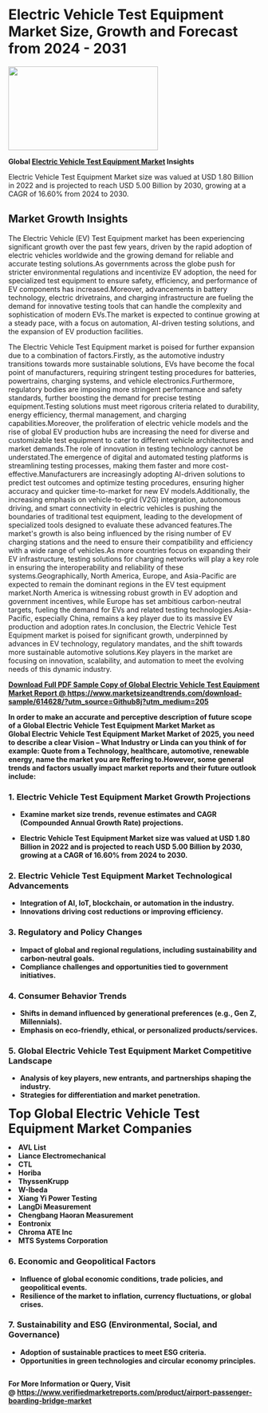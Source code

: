 <H1>Electric Vehicle Test Equipment Market Size, Growth and Forecast from 2024 - 2031</H1><img class="aligncenter size-medium wp-image-584254" src="https://thirdeyenews.in/wp-content/uploads/2024/09/Global-Market-Research-300x168.jpeg" alt="" width="300" height="168" /><p><strong>Global&nbsp;<a href="https://www.marketsizeandtrends.com/download-sample/614628/?utm_source=Github8j?utm_medium=205">Electric Vehicle Test Equipment Market</a> Insights</strong></p><p>Electric Vehicle Test Equipment Market size was valued at USD 1.80 Billion in 2022 and is projected to reach USD 5.00 Billion by 2030, growing at a CAGR of 16.60% from 2024 to 2030.</p><p><h2>Market Growth Insights</h2> <p>The Electric Vehicle (EV) Test Equipment market has been experiencing significant growth over the past few years, driven by the rapid adoption of electric vehicles worldwide and the growing demand for reliable and accurate testing solutions.As governments across the globe push for stricter environmental regulations and incentivize EV adoption, the need for specialized test equipment to ensure safety, efficiency, and performance of EV components has increased.Moreover, advancements in battery technology, electric drivetrains, and charging infrastructure are fueling the demand for innovative testing tools that can handle the complexity and sophistication of modern EVs.The market is expected to continue growing at a steady pace, with a focus on automation, AI-driven testing solutions, and the expansion of EV production facilities.</p> <p><strong><a href="sample-link.com"></a></strong></p> <p>The Electric Vehicle Test Equipment market is poised for further expansion due to a combination of factors.Firstly, as the automotive industry transitions towards more sustainable solutions, EVs have become the focal point of manufacturers, requiring stringent testing procedures for batteries, powertrains, charging systems, and vehicle electronics.Furthermore, regulatory bodies are imposing more stringent performance and safety standards, further boosting the demand for precise testing equipment.Testing solutions must meet rigorous criteria related to durability, energy efficiency, thermal management, and charging capabilities.Moreover, the proliferation of electric vehicle models and the rise of global EV production hubs are increasing the need for diverse and customizable test equipment to cater to different vehicle architectures and market demands.The role of innovation in testing technology cannot be understated.The emergence of digital and automated testing platforms is streamlining testing processes, making them faster and more cost-effective.Manufacturers are increasingly adopting AI-driven solutions to predict test outcomes and optimize testing procedures, ensuring higher accuracy and quicker time-to-market for new EV models.Additionally, the increasing emphasis on vehicle-to-grid (V2G) integration, autonomous driving, and smart connectivity in electric vehicles is pushing the boundaries of traditional test equipment, leading to the development of specialized tools designed to evaluate these advanced features.The market's growth is also being influenced by the rising number of EV charging stations and the need to ensure their compatibility and efficiency with a wide range of vehicles.As more countries focus on expanding their EV infrastructure, testing solutions for charging networks will play a key role in ensuring the interoperability and reliability of these systems.Geographically, North America, Europe, and Asia-Pacific are expected to remain the dominant regions in the EV test equipment market.North America is witnessing robust growth in EV adoption and government incentives, while Europe has set ambitious carbon-neutral targets, fueling the demand for EVs and related testing technologies.Asia-Pacific, especially China, remains a key player due to its massive EV production and adoption rates.In conclusion, the Electric Vehicle Test Equipment market is poised for significant growth, underpinned by advances in EV technology, regulatory mandates, and the shift towards more sustainable automotive solutions.Key players in the market are focusing on innovation, scalability, and automation to meet the evolving needs of this dynamic industry.</p> <p><strong><a href="get-more-link.com"></p><p><span class=""><strong>Download Full PDF Sample Copy of Global Electric Vehicle Test Equipment Market Report</strong> @ <a href="https://www.marketsizeandtrends.com/download-sample/614628/?utm_source=Github8j?utm_medium=205" target="_blank">https://www.marketsizeandtrends.com/download-sample/614628/?utm_source=Github8j?utm_medium=205</a></span></p><p>In order to make an accurate and perceptive description of future scope of a Global&nbsp;Electric Vehicle Test Equipment Market Market as Global&nbsp;Electric Vehicle Test Equipment Market Market of 2025, you need to describe a clear Vision &ndash; What Industry or Linda can you think of for example: Quote from a Technology, healthcare, automotive, renewable energy, name the market you are Reffering to.However, some general trends and factors usually impact market reports and their future outlook include:</p><h3>1.&nbsp;<strong>Electric Vehicle Test Equipment Market Growth Projections</strong></h3><ul><li>Examine market size trends, revenue estimates and CAGR (Compounded Annual Growth Rate) projections.</li><li><p>Electric Vehicle Test Equipment Market size was valued at USD 1.80 Billion in 2022 and is projected to reach USD 5.00 Billion by 2030, growing at a CAGR of 16.60% from 2024 to 2030.</p></li></ul><h3>2.&nbsp;<strong>Electric Vehicle Test Equipment Market Technological Advancements</strong></h3><ul><li>Integration of AI, IoT, blockchain, or automation in the industry.</li><li>Innovations driving cost reductions or improving efficiency.</li></ul><h3>3.&nbsp;<strong>Regulatory and Policy Changes</strong></h3><ul><li>Impact of global and regional regulations, including sustainability and carbon-neutral goals.</li><li>Compliance challenges and opportunities tied to government initiatives.</li></ul><h3>4.&nbsp;<strong>Consumer Behavior Trends</strong></h3><ul><li>Shifts in demand influenced by generational preferences (e.g., Gen Z, Millennials).</li><li>Emphasis on eco-friendly, ethical, or personalized products/services.</li></ul><h3>5.&nbsp;<strong>Global Electric Vehicle Test Equipment Market Competitive Landscape</strong></h3><ul><li>Analysis of key players, new entrants, and partnerships shaping the industry.</li><li>Strategies for differentiation and market penetration.</li></ul><p data-pm-slice="1 1 []"><span style="color: inherit; font-family: inherit; font-size: 25px;">Top Global Electric Vehicle Test Equipment Market Companies</span></p><div class="" data-test-id=""><p><li>AVL List</li><li> Liance Electromechanical</li><li> CTL</li><li> Horiba</li><li> ThyssenKrupp</li><li> W-Ibeda</li><li> Xiang Yi Power Testing</li><li> LangDi Measurement</li><li> Chengbang Haoran Measurement</li><li> Eontronix</li><li> Chroma ATE Inc</li><li> MTS Systems Corporation</li></p></div><h3>6.&nbsp;<strong>Economic and Geopolitical Factors</strong></h3><ul><li>Influence of global economic conditions, trade policies, and geopolitical events.</li><li>Resilience of the market to inflation, currency fluctuations, or global crises.</li></ul><h3>7.&nbsp;<strong>Sustainability and ESG (Environmental, Social, and Governance)</strong></h3><ul><li>Adoption of sustainable practices to meet ESG criteria.</li><li>Opportunities in green technologies and circular economy principles.</li></ul><h2><strong style="font-size: 14px;">For More Information or Query, Visit @&nbsp;</strong><a style="background-color: #ffffff; font-size: 14px;" href="https://www.marketsizeandtrends.com/report/electric-vehicle-test-equipment-market/" target="_blank">https://www.verifiedmarketreports.com/product/airport-passenger-boarding-bridge-market</a></h2>